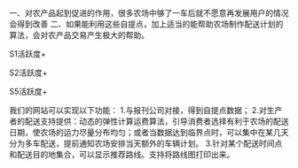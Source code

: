 一、对农产品起到促进的作用，很多农场中够了一车后就不愿意再发展用户的情况会得到改善
二、如果能利用这些自提点，加上适当的能帮助农场制作配送计划的算法，会对农产品交易产生极大的帮助。


S1活跃度+

S2活跃度+

S5活跃度+



我们的网站可以实现以下功能： 
1.与报刊公司对接，得到自提点数据； 
2.对生产者的配送支持提供：动态的弹性计算运费算法，引导消费者选择有利于农场的配送日期，使农场的运力尽量分布均匀；或者当数据达到临界点时，可以集中在某几天分为多车配送，提前通知农场安排当天额外的车辆计划。 
3.针对某个配送时间点和配送目的地集合，可以显示推荐路线。支持将路线图打印出来。
